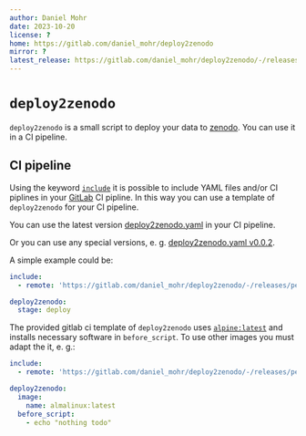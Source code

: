 ```yaml
---
author: Daniel Mohr
date: 2023-10-20
license: ?
home: https://gitlab.com/daniel_mohr/deploy2zenodo
mirror: ?
latest_release: https://gitlab.com/daniel_mohr/deploy2zenodo/-/releases/permalink/latest
---
```


# `deploy2zenodo`

`deploy2zenodo` is a small script to deploy your data to
[zenodo](https://zenodo.org/). You can use it in a CI pipeline.

## CI pipeline

Using the keyword
[`include`](https://docs.gitlab.com/ee/ci/yaml/index.html#include)
it is possible to include YAML files and/or CI piplines in your
[GitLab](https://about.gitlab.com/) CI pipline.
In this way you can use a template of `deploy2zenodo` for your CI pipeline.

You can use the latest version
[deploy2zenodo.yaml](https://gitlab.com/daniel_mohr/deploy2zenodo/-/releases/permalink/latest/downloads/deploy2zenodo.yaml)
in your CI pipeline.

Or you can use any special versions, e. g.
[deploy2zenodo.yaml v0.0.2](https://gitlab.com/daniel_mohr/deploy2zenodo/-/releases/0.0.2/downloads/deploy2zenodo.yaml).

A simple example could be:

```yaml
include:
  - remote: 'https://gitlab.com/daniel_mohr/deploy2zenodo/-/releases/permalink/latest/downloads/deploy2zenodo.yaml'

deploy2zenodo:
  stage: deploy
```

The provided gitlab ci template of `deploy2zenodo` uses
[`alpine:latest`](https://hub.docker.com/_/alpine)
and installs necessary software in `before_script`.
To use other images you must adapt the it, e. g.:


```yaml
include:
  - remote: 'https://gitlab.com/daniel_mohr/deploy2zenodo/-/releases/permalink/latest/downloads/deploy2zenodo.yaml'

deploy2zenodo:
  image:
    name: almalinux:latest
  before_script:
    - echo "nothing todo"
```
